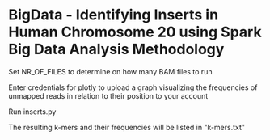 # BigData - Identifying Inserts in Human Chromosome 20 using Spark Big Data Analysis Methodology

Set NR_OF_FILES to determine on how many BAM files to run

Enter credentials for plotly to upload a graph visualizing the frequencies of unmapped reads in relation to their position to your account

Run inserts.py

The resulting k-mers and their frequencies will be listed in "k-mers.txt"

